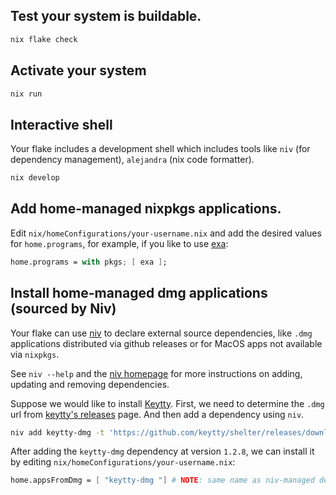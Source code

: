 ## Test your system is buildable.

``` sh
nix flake check
```

## Activate your system

``` sh
nix run
```

## Interactive shell

Your flake includes a development shell which includes tools
like `niv` (for dependency management), `alejandra` (nix code formatter).

``` sh
nix develop
```

## Add home-managed nixpkgs applications.

Edit `nix/homeConfigurations/your-username.nix` and add
the desired values for `home.programs`, for example, if
you like to use [exa](https://the.exa.website/):

``` nix
home.programs = with pkgs; [ exa ];
```


## Install home-managed dmg applications (sourced by Niv)

Your flake can use [niv](https://github.com/nmattia/niv) to declare
external source dependencies, like `.dmg` applications distributed via
github releases or for MacOS apps not available via `nixpkgs`.

See `niv --help` and the [niv homepage](https://github.com/nmattia/niv) for
more instructions on adding, updating and removing dependencies.

Suppose we would like to install [Keytty](https://keytty.com/). 
First, we need to determine the `.dmg` url from [keytty's releases](https://github.com/keytty/shelter/releases) page.
And then add a dependency using `niv`.

``` sh
niv add keytty-dmg -t 'https://github.com/keytty/shelter/releases/download/<version>/Keytty.<version>.dmg' -v '1.2.8'
```

After adding the `keytty-dmg` dependency at version `1.2.8`, we can install it
by editing `nix/homeConfigurations/your-username.nix`:

``` nix
home.appsFromDmg = [ "keytty-dmg "] # NOTE: same name as niv-managed dependency.
```

